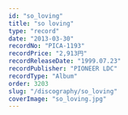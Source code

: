```yaml
---
id: "so_loving"
title: "so loving"
type: "record"
date: "2013-03-30"
recordNo: "PICA-1193"
recordPrice: "2,913円"
recordReleaseDate: "1999.07.23"
recordPublisher: "PIONEER LDC"
recordType: "Album"
order: 3203
slug: "/discography/so_loving"
coverImage: "so_loving.jpg"
---
```



